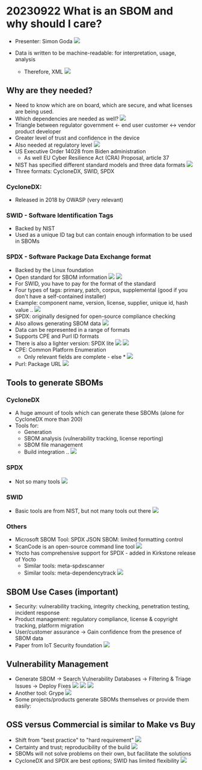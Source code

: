 # 20230922 What is an SBOM and why should I care?
* Presenter: Simon Goda
![](img00.png)

* Data is written to be machine-readable: for interpretation, usage, analysis
  * Therefore, XML
![](img01.png)

## Why are they needed?
* Need to know which are on board, which are secure, and what licenses are being used.
* Which dependencies are needed as well?
![](img02.png)
* Triangle between regulator government ← end user customer ↔ vendor product developer
* Greater level of trust and confidence in the device
* Also needed at regulatory level
![](img03.png)
* US Executive Order 14028 from Biden administration
  * As well EU Cyber Resilience Act (CRA) Proposal, article 37
* NIST has specified different standard models and three data formats
![](img04.png)
* Three formats: CycloneDX, SWID, SPDX

### CycloneDX:
* Released in 2018 by OWASP (very relevant)

### SWID - Software Identification Tags
* Backed by NIST
* Used as a unique ID tag but can contain enough information to be used in SBOMs

### SPDX - Software Package Data Exchange format
* Backed by the Linux foundation
* Open standard for SBOM information
![](img05.png)
![](img06.png)
* For SWID, you have to pay for the format of the standard
* Four types of tags: primary, patch, corpus, supplemental (good if you don't have a self-contained installer)
* Example: component name, version, license, supplier, unique id, hash value ..
![](img07.png)
* SPDX: originally designed for open-source compliance checking
* Also allows generating SBOM data
![](img08.png)
* Data can be represented in a range of formats
* Supports CPE and Purl ID formats
* There is also a lighter version: SPDX lite
![](img09.png)
![](img10.png)
* CPE: Common Platform Enumeration
  * Only relevant fields are complete - else *
![](img11.png)
* Purl: Package URL
![](img12.png)

## Tools to generate SBOMs
### CycloneDX
* A huge amount of tools which can generate these SBOMs (alone for CycloneDX more than 200)
* Tools for:
  * Generation
  * SBOM analysis (vulnerability tracking, license reporting)
  * SBOM file management
  * Build integration ..
![](img13.png)

### SPDX
* Not so many tools
![](img14.png)

### SWID
* Basic tools are from NIST, but not many tools out there
![](img15.png)

### Others
* Microsoft SBOM Tool: SPDX JSON SBOM: limited formatting control
* ScanCode is an open-source command line tool
![](img16.png)
* Yocto has comprehensive support for SPDX - added in Kirkstone release of Yocto
  * Similar tools: meta-spdxscanner
  * Similar tools: meta-dependencytrack
![](img17.png)

## SBOM Use Cases (important)
* Security: vulnerability tracking, integrity checking, penetration testing, incident response
* Product management: regulatory compliance, license & copyright tracking, platform migration
* User/customer assurance
  → Gain confidence from the presence of SBOM data
* Paper from IoT Security foundation
![](img18.png)

## Vulnerability Management
* Generate SBOM → Search Vulnerability Databases → Filtering & Triage Issues → Deploy Fixes
![](img19.png)
![](img20.png)
![](img21.png)
* Another tool: Grype
![](img22.png)
* Some projects/products generate SBOMs themselves or provide them easily:
## OSS versus Commercial is similar to Make vs Buy
* Shift from "best practice" to "hard requirement"
![](img23.png)
* Certainty and trust; reproducibility of the build
![](img24.png)
* SBOMs will not solve problems on their own, but facilitate the solutions
* CycloneDX and SPDX are best options; SWID has limited flexibility
![](img25.png)
